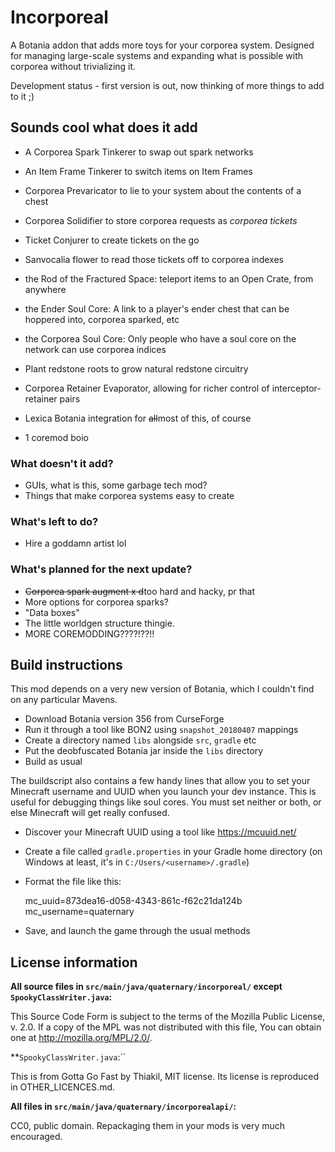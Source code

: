 Incorporeal
===========

A Botania addon that adds more toys for your corporea system. Designed for managing large-scale systems and expanding what is possible with corporea without trivializing it.

Development status - first version is out, now thinking of more things to add to it ;)

## Sounds cool what does it add

* A Corporea Spark Tinkerer to swap out spark networks
* An Item Frame Tinkerer to switch items on Item Frames
* Corporea Prevaricator to lie to your system about the contents of a chest
* Corporea Solidifier to store corporea requests as *corporea tickets*
* Ticket Conjurer to create tickets on the go
* Sanvocalia flower to read those tickets off to corporea indexes
* the Rod of the Fractured Space: teleport items to an Open Crate, from anywhere
* the Ender Soul Core: A link to a player's ender chest that can be hoppered into, corporea sparked, etc
* the Corporea Soul Core: Only people who have a soul core on the network can use corporea indices
* Plant redstone roots to grow natural redstone circuitry
* Corporea Retainer Evaporator, allowing for richer control of interceptor-retainer pairs
* Lexica Botania integration for ~~all~~most of this, of course

* 1 coremod boio

### What doesn't it add?

* GUIs, what is this, some garbage tech mod?
* Things that make corporea systems easy to create

### What's left to do?

* Hire a goddamn artist lol

### What's planned for the next update?

* ~~Corporea spark augment x d~~too hard and hacky, pr that
* More options for corporea sparks?
* "Data boxes"
* The little worldgen structure thingie.
* MORE COREMODDING????!??!!

## Build instructions

This mod depends on a very new version of Botania, which I couldn't find on any particular Mavens.

* Download Botania version 356 from CurseForge
* Run it through a tool like BON2 using `snapshot_20180407` mappings
* Create a directory named `libs` alongside `src`, `gradle` etc
* Put the deobfuscated Botania jar inside the `libs` directory
* Build as usual

The buildscript also contains a few handy lines that allow you to set your Minecraft username and UUID when you launch your dev instance. This is useful for debugging things like soul cores. You must set neither or both, or else Minecraft will get really confused.

* Discover your Minecraft UUID using a tool like https://mcuuid.net/
* Create a file called `gradle.properties` in your Gradle home directory (on Windows at least, it's in `C:/Users/<username>/.gradle`)
* Format the file like this:

    mc_uuid=873dea16-d058-4343-861c-f62c21da124b
    mc_username=quaternary

* Save, and launch the game through the usual methods

## License information

**All source files in `src/main/java/quaternary/incorporeal/` except `SpookyClassWriter.java`:**

This Source Code Form is subject to the terms of the Mozilla Public License, v. 2.0. If a copy of the MPL was not distributed with this file, You can obtain one at http://mozilla.org/MPL/2.0/.

**`SpookyClassWriter.java`:``

This is from Gotta Go Fast by Thiakil, MIT license. Its license is reproduced in OTHER_LICENCES.md.

**All files in `src/main/java/quaternary/incorporealapi/`:**

CC0, public domain. Repackaging them in your mods is very much encouraged.